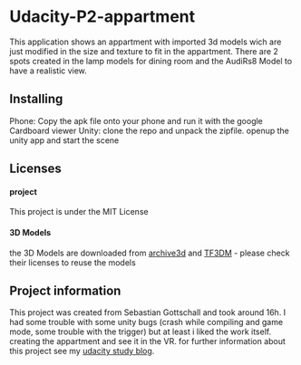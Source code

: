 # Udacity-P2-appartment

This application shows an appartment with imported 3d models wich are just modified in the size and texture to fit in the appartment. 
There are 2 spots created in the lamp models for dining room and the AudiRs8 Model to have a realistic view.

## Installing

Phone: Copy the apk file onto your phone and run it with the google Cardboard viewer
Unity: clone the repo and unpack the zipfile. openup the unity app and start the scene

## Licenses

#### project

This project is under the MIT License

#### 3D Models

the 3D Models are downloaded from [archive3d](http://archive3d.net/) and [TF3DM](http://tf3dm.com/) - please check their licenses to reuse the models

## Project information

This project was created from Sebastian Gottschall and took around 16h. I had some trouble with some unity bugs (crash while compiling and game mode, some trouble with the trigger) but at least i liked the work itself. creating the appartment and see it in the VR.
for further information about this project see my [udacity study blog](http://wordpress.sgottschall.de/).